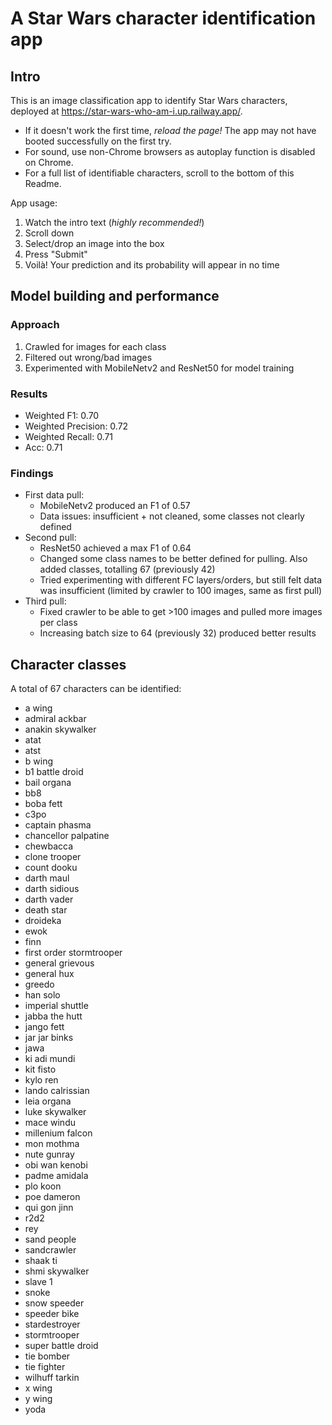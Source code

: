 # A Star Wars character identification app

## Intro
This is an image classification app to identify Star Wars characters, deployed at https://star-wars-who-am-i.up.railway.app/.
- If it doesn't work the first time, _reload the page!_ The app may not have booted successfully on the first try.
- For sound, use non-Chrome browsers as autoplay function is disabled on Chrome.
- For a full list of identifiable characters, scroll to the bottom of this Readme.

App usage:
1. Watch the intro text (_highly recommended!_)
2. Scroll down
3. Select/drop an image into the box
4. Press "Submit"
5. Voilà! Your prediction and its probability will appear in no time

## Model building and performance
### Approach
1. Crawled for images for each class
2. Filtered out wrong/bad images
3. Experimented with MobileNetv2 and ResNet50 for model training

### Results
- Weighted F1: 0.70
- Weighted Precision: 0.72
- Weighted Recall: 0.71
- Acc: 0.71

### Findings
- First data pull: 
    - MobileNetv2 produced an F1 of 0.57
    - Data issues: insufficient + not cleaned, some classes not clearly defined
- Second pull: 
    - ResNet50 achieved a max F1 of 0.64
    - Changed some class names to be better defined for pulling. Also added classes, totalling 67 (previously 42)
    - Tried experimenting with different FC layers/orders, but still felt data was insufficient (limited by crawler to 100 images, same as first pull)
- Third pull:
    - Fixed crawler to be able to get >100 images and pulled more images per class
    - Increasing batch size to 64 (previously 32) produced better results

## Character classes
A total of 67 characters can be identified:
- a wing
- admiral ackbar
- anakin skywalker
- atat
- atst
- b wing
- b1 battle droid
- bail organa
- bb8
- boba fett
- c3po
- captain phasma
- chancellor palpatine
- chewbacca
- clone trooper
- count dooku
- darth maul
- darth sidious
- darth vader
- death star
- droideka
- ewok
- finn
- first order stormtrooper
- general grievous
- general hux
- greedo
- han solo
- imperial shuttle
- jabba the hutt
- jango fett
- jar jar binks
- jawa
- ki adi mundi
- kit fisto
- kylo ren
- lando calrissian
- leia organa
- luke skywalker
- mace windu
- millenium falcon
- mon mothma
- nute gunray
- obi wan kenobi
- padme amidala
- plo koon
- poe dameron
- qui gon jinn
- r2d2
- rey
- sand people
- sandcrawler
- shaak ti
- shmi skywalker
- slave 1
- snoke
- snow speeder
- speeder bike
- stardestroyer
- stormtrooper
- super battle droid
- tie bomber
- tie fighter
- wilhuff tarkin
- x wing
- y wing
- yoda
